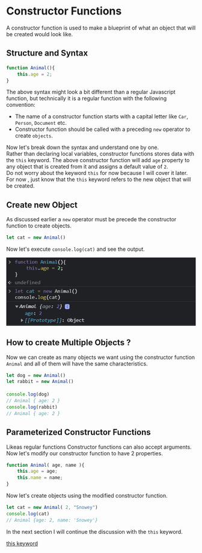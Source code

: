 # Constructor Functions

A constructor function is used to make a blueprint of what an object that will be created would look like.

## Structure and Syntax

```js
function Animal(){
    this.age = 2;
}
```
The above syntax might look a bit different than a regular Javascript function, but technically it is a regular function with the following convention:

- The name of a constructor function starts with a capital letter like `Car`, `Person`, `Document` etc.
- Constructor function should be called with a preceding `new` operator to create `objects`.
  
Now let's break down the syntax and understand one by one.  
Rather than declaring local variables, constructor functions stores data with the `this` keyword. The above constructor function will add `age` property to any object that is created from it and assigns a default value of `2`.  
Do not worry about the keyword `this` for now because I will cover it later. For now , just know that the `this` keyword refers to the new object that will be created.

## Create new Object

As discussed earlier a `new` operator must be precede the constructor function to create objects.

```js
let cat = new Animal()
```
Now let's execute `console.log(cat)` and see the output.

![new Object](../images/object1.png)

## How to create Multiple Objects ?

Now we can create as many objects we want using the constructor function `Animal` and all of them will have the same characteristics.

```js
let dog = new Animal()
let rabbit = new Animal()

console.log(dog)
// Animal { age: 2 }
console.log(rabbit)
// Animal { age: 2 }
```

## Parameterized Constructor Functions

Likeas regular functions Constructor functions can also accept arguments. Now let's modify our constructor function to have 2 properties.

```js
function Animal( age, name ){
    this.age = age;
    this.name = name;
}
```
Now let's create objects using the modified constructor function.

```js
let cat = new Animal( 2, "Snowey")
console.log(cat)
// Animal {age: 2, name: 'Snowey'}
```
In the next section I will continue the discussion with the `this` keyword.

[this keyword](../This_Keyword/README.md)